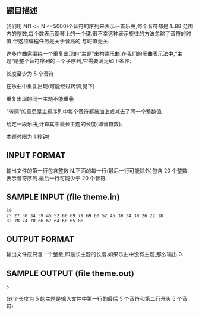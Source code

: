 ## 题目描述

我们用 N(1 <= N <=5000)个音符的序列来表示一首乐曲,每个音符都是 1..88 范围内的整数,每个数表示钢琴上的一个键.很不幸这种表示旋律的方法忽略了音符的时值,但这项编程任务是关于音高的,与时值无关.

许多作曲家围绕一个重复出现的“主题”来构建乐曲.在我们的乐曲表示法中,“主题”是整个音符序列的一个子序列,它需要满足如下条件:

长度至少为 5 个音符

在乐曲中重复出现(可能经过转调,见下)

重复出现的同一主题不能重叠

“转调”的意思是主题序列中每个音符都被加上或减去了同一个整数值.

给定一段乐曲,计算其中最长主题的长度(即音符数).

本题时限为 1 秒钟!

## INPUT FORMAT

输出文件的第一行包含整数 N.下面的每一行(最后一行可能除外)包含 20 个整数,表示音符序列.最后一行可能少于 20 个音符.

## SAMPLE INPUT (file theme.in)
```
30
25 27 30 34 39 45 52 60 69 79 69 60 52 45 39 34 30 26 22 18
82 78 74 70 66 67 64 60 65 80
```

## OUTPUT FORMAT

输出文件应只含一个整数,即最长主题的长度.如果乐曲中没有主题,那么输出 0.

## SAMPLE OUTPUT (file theme.out)

```
5
```

(这个长度为 5 的主题是输入文件中第一行的最后 5 个音符和第二行开头 5 个音符) 
